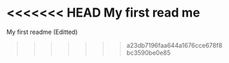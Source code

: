 <<<<<<< HEAD
My first read me
=======
My first readme (Editted)
>>>>>>> a23db7196faa644a1676cce678f8bc3590be0e85
